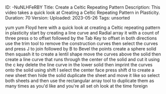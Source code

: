 ID: -NuNLHFeRBY
Title: Create a Celtic Repeating Pattern
Description: This video takes a quick look at Creating a Celtic Repeating Pattern in Plasticity.
Duration: 70
Version: 
Uploaded: 2023-05-26
Tags: unsorted

yum yum Floyd here with a quick look at
creating a Celtic repeating pattern in
plasticity start by creating a line
curve and Radial array it with a count
of three press o to offset followed by
the Tab Key to offset in both directions
use the trim tool to remove the
construction curves then select the
curves and press J to join followed by B
to Bevel the points
create a sphere solid then squash it to
create a lentil shape
move the curves above the solid
then create a line curve that runs
through the center of the solid and cut
it using the c key
delete the line curve in the lower solid
then imprint the curves onto the solid
using shift I
select the center face
press shift d to create a new sheet then
hide the solid duplicate the sheet and
move it like so
select both sheets and then use the
rectangular array tool to duplicate them
as many times as you'd like
and you're all set
oh look at the time
foreign

